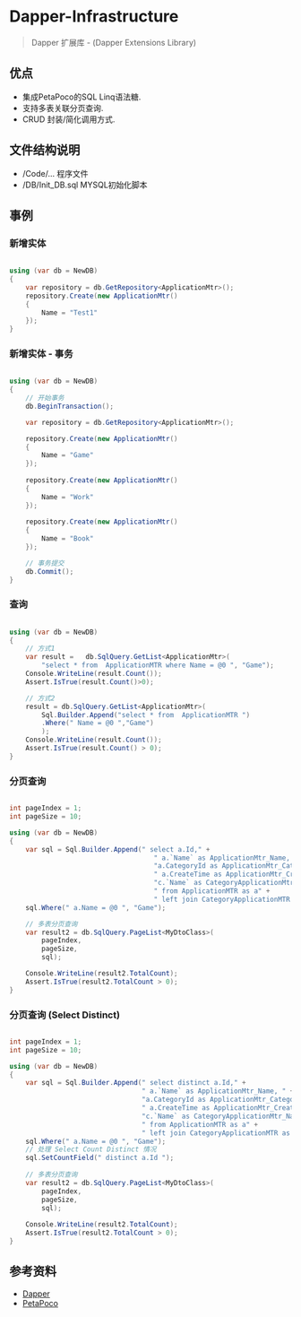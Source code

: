 # Dapper-Infrastructure
> Dapper 扩展库 - (Dapper Extensions Library) 

## 优点

* 集成PetaPoco的SQL Linq语法糖.
* 支持多表关联分页查询.
* CRUD 封装/简化调用方式.


## 文件结构说明
- /Code/... 程序文件
- /DB/Init_DB.sql MYSQL初始化脚本



## 事例


### 新增实体

``` c#
 
using (var db = NewDB)
{
	var repository = db.GetRepository<ApplicationMtr>();
	repository.Create(new ApplicationMtr()
	{
		Name = "Test1"
	});
}  

```

### 新增实体 - 事务

``` c#
 
using (var db = NewDB)
{  
	// 开始事务
	db.BeginTransaction();

	var repository = db.GetRepository<ApplicationMtr>();  

	repository.Create(new ApplicationMtr()
	{
		Name = "Game"
	}); 
		
	repository.Create(new ApplicationMtr()
	{
		Name = "Work"
	});
		
	repository.Create(new ApplicationMtr()
	{
		Name = "Book"
	});

	// 事务提交
	db.Commit();  
} 

```

### 查询

``` c#
 
using (var db = NewDB)
{   
	// 方式1
	var result =   db.SqlQuery.GetList<ApplicationMtr>(
		"select * from  ApplicationMTR where Name = @0 ", "Game");
	Console.WriteLine(result.Count());
	Assert.IsTrue(result.Count()>0);

	// 方式2
	result = db.SqlQuery.GetList<ApplicationMtr>(
		Sql.Builder.Append("select * from  ApplicationMTR ")
		.Where(" Name = @0 ","Game")
		); 
	Console.WriteLine(result.Count());
	Assert.IsTrue(result.Count() > 0); 
} 

```

### 分页查询

``` c# 

int pageIndex = 1;
int pageSize = 10;

using (var db = NewDB)
{ 
	var sql = Sql.Builder.Append(" select a.Id," +
									" a.`Name` as ApplicationMtr_Name, " +
									"a.CategoryId as ApplicationMtr_CategoryId," +
									" a.CreateTime as ApplicationMtr_CreateTime, " +
									"c.`Name` as CategoryApplicationMtr_Name   " +
									" from ApplicationMTR as a" +
									" left join CategoryApplicationMTR as c on a.CategoryId = c.Id");
	sql.Where(" a.Name = @0 ", "Game");

	// 多表分页查询
	var result2 = db.SqlQuery.PageList<MyDtoClass>(
		pageIndex,
		pageSize,
		sql);

	Console.WriteLine(result2.TotalCount);
	Assert.IsTrue(result2.TotalCount > 0); 
}

```


### 分页查询 (Select Distinct)

``` c# 

int pageIndex = 1;
int pageSize = 10;

using (var db = NewDB)
{
    var sql = Sql.Builder.Append(" select distinct a.Id," +
                                 " a.`Name` as ApplicationMtr_Name, " +
                                 "a.CategoryId as ApplicationMtr_CategoryId," +
                                 " a.CreateTime as ApplicationMtr_CreateTime, " +
                                 "c.`Name` as CategoryApplicationMtr_Name   " +
                                 " from ApplicationMTR as a" +
                                 " left join CategoryApplicationMTR as c on a.CategoryId = c.Id");
    sql.Where(" a.Name = @0 ", "Game");
    // 处理 Select Count Distinct 情况
    sql.SetCountField(" distinct a.Id ");
    
    // 多表分页查询
    var result2 = db.SqlQuery.PageList<MyDtoClass>(
        pageIndex,
        pageSize,
        sql);
     
    Console.WriteLine(result2.TotalCount);
    Assert.IsTrue(result2.TotalCount > 0);
}

```


## 参考资料
* [Dapper](https://github.com/StackExchange/Dapper)
* [PetaPoco](https://github.com/CollaboratingPlatypus/PetaPoco)
